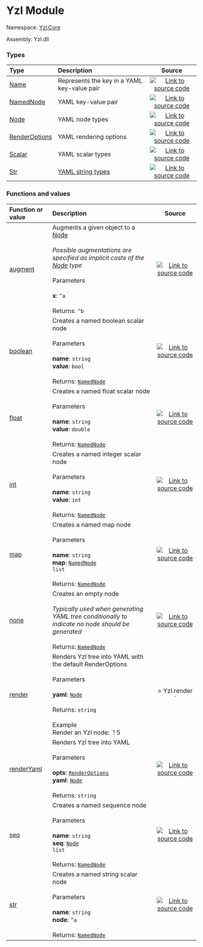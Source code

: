 # Yzl Module

Namespace: [Yzl.Core](https://queil.github.io/yzl/reference/yzl-core)

Assembly: Yzl.dll



### Types

Type | Description | Source
:--- | :--- | :---:
[Name](https://queil.github.io/yzl/reference/yzl-core-yzl-name)&#32; | Represents the key in a YAML key-value pair&#32; | [![Link to source code](https://queil.github.io/yzl/content/img/github.png)](https://github.com/queil/yzl/tree/master/src/Yzl.fs#L41-41)&#32;
[NamedNode](https://queil.github.io/yzl/reference/yzl-core-yzl-namednode)&#32; | YAML key-value pair&#32; | [![Link to source code](https://queil.github.io/yzl/content/img/github.png)](https://github.com/queil/yzl/tree/master/src/Yzl.fs#L66-66)&#32;
[Node](https://queil.github.io/yzl/reference/yzl-core-yzl-node)&#32; | YAML node types&#32; | [![Link to source code](https://queil.github.io/yzl/content/img/github.png)](https://github.com/queil/yzl/tree/master/src/Yzl.fs#L44-44)&#32;
[RenderOptions](https://queil.github.io/yzl/reference/yzl-core-yzl-renderoptions)&#32; | YAML rendering options&#32; | [![Link to source code](https://queil.github.io/yzl/content/img/github.png)](https://github.com/queil/yzl/tree/master/src/Yzl.fs#L109-109)&#32;
[Scalar](https://queil.github.io/yzl/reference/yzl-core-yzl-scalar)&#32; | YAML scalar types&#32; | [![Link to source code](https://queil.github.io/yzl/content/img/github.png)](https://github.com/queil/yzl/tree/master/src/Yzl.fs#L69-69)&#32;
[Str](https://queil.github.io/yzl/reference/yzl-core-yzl-str)&#32; | [YAML string types](https://yaml-multiline.info/)&#32; | [![Link to source code](https://queil.github.io/yzl/content/img/github.png)](https://github.com/queil/yzl/tree/master/src/Yzl.fs#L17-17)&#32;


### Functions and values

Function or value | Description | Source
:--- | :--- | :---:
[augment](#augment)&#32; | Augments a given object to a <a href="https://queil.github.io/yzl/reference/yzl-core-yzl-node">Node</a><br />&#32;<br />*Possible augmentations are specified as implicit casts of the <a href="https://queil.github.io/yzl/reference/yzl-core-yzl-node">Node</a> type*<br />&#32;<br />Parameters&#32;<br />&#32;&#32;<br />**x**: <code>^a</code>&#32;<br />&#32;&#32;<br />Returns: <code>^b</code><br />&#32; | [![Link to source code](https://queil.github.io/yzl/content/img/github.png)](https://github.com/queil/yzl/tree/master/src/Yzl.fs#L81-81)&#32;
[boolean](#boolean)&#32; | Creates a named boolean scalar node<br />&#32;<br />Parameters&#32;<br />&#32;&#32;<br />**name**: <code>string</code>&#32;<br />**value**: <code>bool</code>&#32;<br />&#32;&#32;<br />Returns: <code><a href="https://queil.github.io/yzl/reference/yzl-core-yzl-namednode">NamedNode</a></code><br />&#32; | [![Link to source code](https://queil.github.io/yzl/content/img/github.png)](https://github.com/queil/yzl/tree/master/src/Yzl.fs#L95-95)&#32;
[float](#float)&#32; | Creates a named float scalar node<br />&#32;<br />Parameters&#32;<br />&#32;&#32;<br />**name**: <code>string</code>&#32;<br />**value**: <code>double</code>&#32;<br />&#32;&#32;<br />Returns: <code><a href="https://queil.github.io/yzl/reference/yzl-core-yzl-namednode">NamedNode</a></code><br />&#32; | [![Link to source code](https://queil.github.io/yzl/content/img/github.png)](https://github.com/queil/yzl/tree/master/src/Yzl.fs#L92-92)&#32;
[int](#int)&#32; | Creates a named integer scalar node<br />&#32;<br />Parameters&#32;<br />&#32;&#32;<br />**name**: <code>string</code>&#32;<br />**value**: <code>int</code>&#32;<br />&#32;&#32;<br />Returns: <code><a href="https://queil.github.io/yzl/reference/yzl-core-yzl-namednode">NamedNode</a></code><br />&#32; | [![Link to source code](https://queil.github.io/yzl/content/img/github.png)](https://github.com/queil/yzl/tree/master/src/Yzl.fs#L89-89)&#32;
[map](#map)&#32; | Creates a named map node<br />&#32;<br />Parameters&#32;<br />&#32;&#32;<br />**name**: <code>string</code>&#32;<br />**map**: <code><span><a href="https://queil.github.io/yzl/reference/yzl-core-yzl-namednode">NamedNode</a>&#32;list</span></code>&#32;<br />&#32;&#32;<br />Returns: <code><a href="https://queil.github.io/yzl/reference/yzl-core-yzl-namednode">NamedNode</a></code><br />&#32; | [![Link to source code](https://queil.github.io/yzl/content/img/github.png)](https://github.com/queil/yzl/tree/master/src/Yzl.fs#L98-98)&#32;
[none](#none)&#32; | Creates an empty node<br /> <br /> *Typically used when generating YAML tree conditionally to indicate no node should be generated*<br />&#32;<br />Returns: <code><a href="https://queil.github.io/yzl/reference/yzl-core-yzl-namednode">NamedNode</a></code><br />&#32; | [![Link to source code](https://queil.github.io/yzl/content/img/github.png)](https://github.com/queil/yzl/tree/master/src/Yzl.fs#L106-106)&#32;
[render](#render)&#32; | Renders Yzl tree into YAML with the default RenderOptions<br />&#32;<br />Parameters&#32;<br />&#32;&#32;<br />**yaml**: <code><a href="https://queil.github.io/yzl/reference/yzl-core-yzl-node">Node</a></code>&#32;<br />&#32;&#32;<br />Returns: <code>string</code><br />&#32;<br />Example&#32;<br />Render an Yzl node: `! 5 |> Yzl.render `<br />&#32; | [![Link to source code](https://queil.github.io/yzl/content/img/github.png)](https://github.com/queil/yzl/tree/master/src/Yzl.fs#L235-235)&#32;
[renderYaml](#renderYaml)&#32; | Renders Yzl tree into YAML<br />&#32;<br />Parameters&#32;<br />&#32;&#32;<br />**opts**: <code><a href="https://queil.github.io/yzl/reference/yzl-core-yzl-renderoptions">RenderOptions</a></code>&#32;<br />**yaml**: <code><a href="https://queil.github.io/yzl/reference/yzl-core-yzl-node">Node</a></code>&#32;<br />&#32;&#32;<br />Returns: <code>string</code><br />&#32; | [![Link to source code](https://queil.github.io/yzl/content/img/github.png)](https://github.com/queil/yzl/tree/master/src/Yzl.fs#L130-130)&#32;
[seq](#seq)&#32; | Creates a named sequence node<br />&#32;<br />Parameters&#32;<br />&#32;&#32;<br />**name**: <code>string</code>&#32;<br />**seq**: <code><span><a href="https://queil.github.io/yzl/reference/yzl-core-yzl-node">Node</a>&#32;list</span></code>&#32;<br />&#32;&#32;<br />Returns: <code><a href="https://queil.github.io/yzl/reference/yzl-core-yzl-namednode">NamedNode</a></code><br />&#32; | [![Link to source code](https://queil.github.io/yzl/content/img/github.png)](https://github.com/queil/yzl/tree/master/src/Yzl.fs#L101-101)&#32;
[str](#str)&#32; | Creates a named string scalar node<br />&#32;<br />Parameters&#32;<br />&#32;&#32;<br />**name**: <code>string</code>&#32;<br />**node**: <code>^a</code>&#32;<br />&#32;&#32;<br />Returns: <code><a href="https://queil.github.io/yzl/reference/yzl-core-yzl-namednode">NamedNode</a></code><br />&#32; | [![Link to source code](https://queil.github.io/yzl/content/img/github.png)](https://github.com/queil/yzl/tree/master/src/Yzl.fs#L86-86)&#32;




